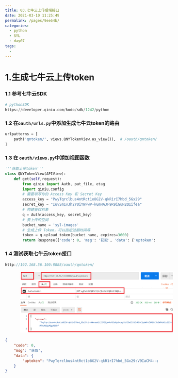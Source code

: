 ```yaml
---
title: 03.七牛云上传后端接口
date: 2021-03-10 11:25:49
permalink: /pages/9ee64b/
categories:
  - python
  - SYL
  - day07
tags:
  - 
---
```

# 1.生成七牛云上传token

### 1.1 参考七牛云SDK

```python
# pythonSDK
https://developer.qiniu.com/kodo/sdk/1242/python
```

### 1.2 在`oauth/urls.py`中添加生成七牛云token的路由

```python
urlpatterns = [
    path('qntoken/', views.QNYTokenView.as_view()),  # /oauth/qntoken/
]
```

### 1.3 在 `oauth/views.py`中添加视图函数

```python
'''获取上传token'''
class QNYTokenView(APIView):
    def get(self,request):
        from qiniu import Auth, put_file, etag
        import qiniu.config
        # 需要填写你的 Access Key 和 Secret Key
        access_key = "PwyTqrclbus4ntRct1o8G2V-qkR1rI7hbd_5Gx29"
        secret_key = "IuvSm1vJh2YUiYWFwV-kGmHAJF9R9iGuH2Q1ifea"
        # 构建鉴权对象
        q = Auth(access_key, secret_key)
        # 要上传的空间
        bucket_name = 'syl-images'
        # 生成上传 Token，可以指定过期时间等
        token = q.upload_token(bucket_name, expires=3600)
        return Response({'code': 0, 'msg': '获取', 'data': {'uptoken': token}})
```

### 1.4 测试获取七牛云token接口

```javascript
http://192.168.56.100:8888/oauth/qntoken/
```

<img src="./assets/image-20201011203601392.png" style="width: 700px; margin-left: 50px;"> </img>

```json
{
    "code": 0,
    "msg": "获取",
    "data": {
        "uptoken": "PwyTqrclbus4ntRct1o8G2V-qkR1rI7hbd_5Gx29:V9IaCM4--gFiyXhPdYTsWSIBLNA=:eyJzY29wZSI6InN5bC1pbWFnZXMiLCJkZWFkbGluZSI6MTYwMjY0MzY0OX0="
    }
}
```


